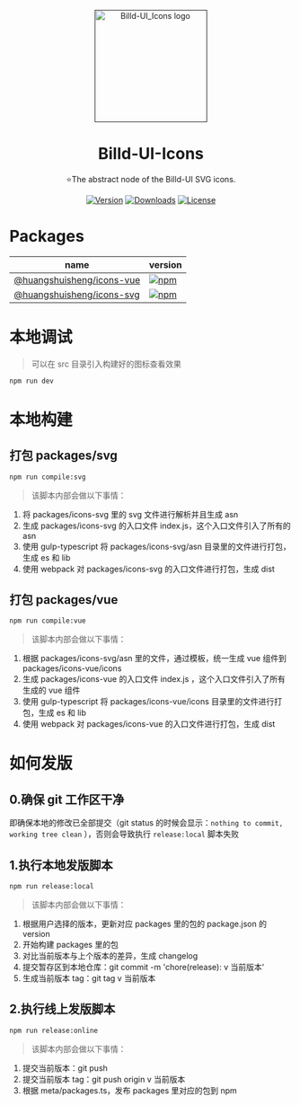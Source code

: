 <p align="center">
  <a href="">
    <img
      width="200"
      src="https://resource.hsslive.cn/image/1613141138717Billd.webp"
      alt="Billd-UI_Icons logo"
    />
  </a>
</p>

<h1 align="center">Billd-UI-Icons</h1>

<p align="center">
⭐The abstract node of the Billd-UI SVG icons.
</p>

<div align="center">
<a href="https://www.npmjs.com/package/@huangshuisheng/icons-svg"><img src="https://img.shields.io/npm/v/@huangshuisheng/icons-svg.svg" alt="Version"></a>
<a href="https://www.npmjs.com/package/@huangshuisheng/icons-svg"><img src="https://img.shields.io/npm/dw/@huangshuisheng/icons-svg.svg" alt="Downloads"></a>
<a href="https://www.npmjs.com/package/@huangshuisheng/icons-svg"><img src="https://img.shields.io/npm/l/@huangshuisheng/icons-svg.svg" alt="License"></a>
</div>

# Packages

| name                                                                                                     | version                                                                                                                   |
| -------------------------------------------------------------------------------------------------------- | ------------------------------------------------------------------------------------------------------------------------- |
| [@huangshuisheng/icons-vue](https://github.com/galaxy-s10/billd-ui-icons/tree/master/packages/icons-vue) | [![npm](https://img.shields.io/npm/v/@huangshuisheng/icons-vue)](https://www.npmjs.com/package/@huangshuisheng/icons-vue) |
| [@huangshuisheng/icons-svg](https://github.com/galaxy-s10/billd-ui-icons/tree/master/packages/icons-svg) | [![npm](https://img.shields.io/npm/v/@huangshuisheng/icons-svg)](https://www.npmjs.com/package/@huangshuisheng/icons-svg) |

# 本地调试

> 可以在 src 目录引入构建好的图标查看效果

```sh
npm run dev
```

# 本地构建

## 打包 packages/svg

```sh
npm run compile:svg
```

> 该脚本内部会做以下事情：

1. 将 packages/icons-svg 里的 svg 文件进行解析并且生成 asn
2. 生成 packages/icons-svg 的入口文件 index.js，这个入口文件引入了所有的 asn
3. 使用 gulp-typescript 将 packages/icons-svg/asn 目录里的文件进行打包，生成 es 和 lib
4. 使用 webpack 对 packages/icons-svg 的入口文件进行打包，生成 dist

## 打包 packages/vue

```sh
npm run compile:vue
```

> 该脚本内部会做以下事情：

1. 根据 packages/icons-svg/asn 里的文件，通过模板，统一生成 vue 组件到 packages/icons-vue/icons
2. 生成 packages/icons-vue 的入口文件 index.js ，这个入口文件引入了所有生成的 vue 组件
3. 使用 gulp-typescript 将 packages/icons-vue/icons 目录里的文件进行打包，生成 es 和 lib
4. 使用 webpack 对 packages/icons-vue 的入口文件进行打包，生成 dist

# 如何发版

## 0.确保 git 工作区干净

即确保本地的修改已全部提交（git status 的时候会显示：`nothing to commit, working tree clean` ），否则会导致执行 `release:local` 脚本失败

## 1.执行本地发版脚本

```sh
npm run release:local
```

> 该脚本内部会做以下事情：

1. 根据用户选择的版本，更新对应 packages 里的包的 package.json 的 version
2. 开始构建 packages 里的包
3. 对比当前版本与上个版本的差异，生成 changelog
4. 提交暂存区到本地仓库：git commit -m 'chore(release): v 当前版本'
5. 生成当前版本 tag：git tag v 当前版本

## 2.执行线上发版脚本

```sh
npm run release:online
```

> 该脚本内部会做以下事情：

1. 提交当前版本：git push
2. 提交当前版本 tag：git push origin v 当前版本
3. 根据 meta/packages.ts，发布 packages 里对应的包到 npm
